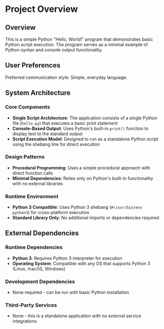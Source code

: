 # Project Overview

## Overview

This is a simple Python "Hello, World!" program that demonstrates basic Python script execution. The program serves as a minimal example of Python syntax and console output functionality.

## User Preferences

Preferred communication style: Simple, everyday language.

## System Architecture

### Core Components
- **Single Script Architecture**: The application consists of a single Python file (`hello.py`) that executes a basic print statement
- **Console-Based Output**: Uses Python's built-in `print()` function to display text to the standard output
- **Script Execution Model**: Designed to run as a standalone Python script using the shebang line for direct execution

### Design Patterns
- **Procedural Programming**: Uses a simple procedural approach with direct function calls
- **Minimal Dependencies**: Relies only on Python's built-in functionality with no external libraries

### Runtime Environment
- **Python 3 Compatible**: Uses Python 3 shebang (`#!/usr/bin/env python3`) for cross-platform execution
- **Standard Library Only**: No additional imports or dependencies required

## External Dependencies

### Runtime Dependencies
- **Python 3**: Requires Python 3 interpreter for execution
- **Operating System**: Compatible with any OS that supports Python 3 (Linux, macOS, Windows)

### Development Dependencies
- None required - can be run with basic Python installation

### Third-Party Services
- None - this is a standalone application with no external service integrations